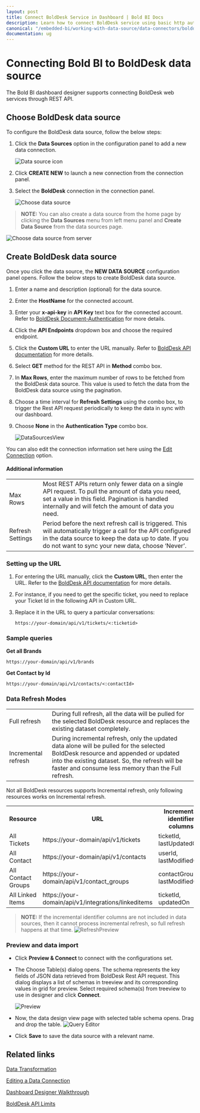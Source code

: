```yaml
---
layout: post
title: Connect BoldDesk Service in Dashboard | Bold BI Docs
description: Learn how to connect BoldDesk service using basic http authentication through REST API endpoint with Bold BI application and create powerful dashboards.
canonical: "/embedded-bi/working-with-data-source/data-connectors/bolddesk/"
documentation: ug
---
```


# Connecting Bold BI to BoldDesk data source
The Bold BI dashboard designer supports connecting BoldDesk web services through REST API. 

## Choose BoldDesk data source
To configure the BoldDesk data source, follow the below steps:
1. Click the **Data Sources** option in the configuration panel to add a new data connection.

   ![Data source icon](/static/assets/embedded/working-with-datasource/data-connectors/images/common/DataSourcesIcon.png)

2. Click **CREATE NEW** to launch a new connection from the connection panel.
3. Select the **BoldDesk** connection in the connection panel.

   ![Choose data source](/static/assets/embedded/working-with-datasource/data-connectors/images/BoldDesk/ChooseDS.png)

> **NOTE:**  You can also create a data source from the home page by clicking the **Data Sources** menu from left menu panel and **Create Data Source** from the data sources page.

   ![Choose data source from server](/static/assets/embedded/working-with-datasource/data-connectors/images/BoldDesk/ChooseDS_server.png)

## Create BoldDesk data source
Once you click the data source, the **NEW DATA SOURCE** configuration panel opens. Follow the below steps to create BoldDesk data source.
1. Enter a name and description (optional) for the data source.
2. Enter the **HostName** for the connected account.
3. Enter your **x-api-key** in **API Key** text box for the connected account. Refer to [BoldDesk Document-Authentication](https://developer.bolddesk.com/api#section/Getting-Started/Authentication) for more details.
4. Click the **API Endpoints** dropdown box and choose the required endpoint.
5. Click the **Custom URL** to enter the URL manually. Refer to [BoldDesk API documentation](https://developer.bolddesk.com/api) for more details.
6. Select **GET** method for the REST API in **Method** combo box.
7. In **Max Rows**, enter the maximum number of rows to be fetched from the BoldDesk data source. This value is used to fetch the data from the BoldDesk data source using the pagination.
8. Choose a time interval for **Refresh Settings** using the combo box, to trigger the Rest API request periodically to keep the data in sync with our dashboard.  
9. Choose **None** in the **Authentication Type** combo box.

    ![DataSourcesView](/static/assets/embedded/working-with-datasource/data-connectors/images/BoldDesk/DataSourcesView.png)

You can also edit the connection information set here using the [Edit Connection](/embedded-bi/working-with-data-source/editing-a-data-connection/) option.

#### Additional information
<table width="600">
<tr>
<td>
Max Rows
</td>
<td>
Most REST APIs return only fewer data on a single API request. To pull the amount of data you need, set a value in this field.  
Pagination is handled internally and will fetch the amount of data you need.
</td>
</tr>
<tr>
<td>
Refresh Settings
</td>
<td>
Period before the next refresh call is triggered. This will automatically trigger a call for the API configured in the data source to keep the data up to date. If you do not want to sync your new data, choose ‘Never’.
</td>
</tr>
</table>

### Setting up the URL

1. For entering the URL manually, click the **Custom URL**, then enter the URL. Refer to the [BoldDesk API documentation](https://developer.bolddesk.com/api) for more details.

2. For instance, if you need to get the specific ticket, you need to replace your Ticket Id in the following API in Custom URL.

3. Replace it in the URL to query a particular conversations:

    `https://your-domain/api/v1/tickets/<:ticketid>`

### Sample queries

**Get all Brands**

`https://your-domain/api/v1/brands`

**Get Contact by Id**

`https://your-domain/api/v1/contacts/<:contactId>`

### Data Refresh Modes

<table>
<tr>
<td>
Full refresh
</td>
<td>
During full refresh, all the data will be pulled for the selected BoldDesk resource and replaces the existing dataset completely.
</td>
</tr>
<tr>
<td>
Incremental refresh
</td>
<td>
During incremental refresh, only the updated data alone will be pulled for the selected BoldDesk resource and appended or updated into the existing dataset. So, the refresh will be faster and consume less memory than the Full refresh.
</td>
</tr>
</table>

Not all BoldDesk resources supports Incremental refresh, only following resources works on Incremental refresh.

<table>
   <tr>
      <th scope="col">Resource</th>
      <th scope="col">URL</th>
      <th scope="col">Incremental identifier columns</th>
   </tr>
   <tr>
      <td>All Tickets</td>
      <td>https://your-domain/api/v1/tickets</td>
      <td>ticketId, lastUpdatedOn</td>
   </tr>
   <tr>
      <td>All Contact</td>
      <td>https://your-domain/api/v1/contacts</td>
      <td>userId, lastModifiedOn</td>
   </tr>
   <tr>
      <td>All Contact Groups</td>
      <td>https://your-domain/api/v1/contact_groups</td>
      <td>contactGroupId, lastModifiedOn</td>
   </tr>
   <tr>
      <td>All Linked Items</td>
      <td>https://your-domain/api/v1/integrations/linkeditems</td>
      <td>ticketId, updatedOn</td>
   </tr>
</table>

>**NOTE:**  If the incremental identifier columns are not included in data sources, then it cannot process incremental refresh, so full refresh happens at that time.
   ![RefreshPreview](/static/assets/embedded/working-with-datasource/data-connectors/images/BoldDesk/RefreshPreview.png)

### Preview and data import
* Click **Preview & Connect** to connect with the configurations set.
* The Choose Table(s) dialog opens. The schema represents the key fields of JSON data retrieved from BoldDesk Rest API request. This dialog displays a list of schemas in treeview and its corresponding values in grid for preview. Select required schema(s) from treeview to use in designer and click **Connect**.

   ![Preview](/static/assets/embedded/working-with-datasource/data-connectors/images/common/Preview.png)

* Now, the data design view page with selected table schema opens. Drag and drop the table.
   ![Query Editor](/static/assets/embedded/working-with-datasource/data-connectors/images/common/QueryEditor.png)

* Click **Save** to save the data source with a relevant name.

## Related links
[Data Transformation](/embedded-bi/working-with-data-source/transforming-data/joining-table/)

[Editing a Data Connection](/embedded-bi/working-with-data-source/editing-a-data-connection/)   

[Dashboard Designer Walkthrough](/embedded-bi/getting-started/quick-start/)

[BoldDesk API Limits](https://developer.bolddesk.com/api#section/Getting-Started/Rate-Limiting)